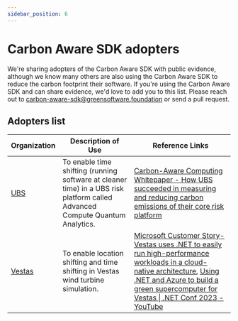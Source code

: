 ```yaml
---
sidebar_position: 6
---
```


# Carbon Aware SDK adopters

We're sharing adopters of the Carbon Aware SDK with public evidence, although we know many others are also using the Carbon Aware SDK to reduce the carbon footprint their software.
If you're using the Carbon Aware SDK and can share evidence, we'd love to add you to this list.
Please reach out to carbon-aware-sdk@greensoftware.foundation or send a pull request.


## Adopters list

| Organization                                                 | Description of Use                                                                                                                                                                                       | Reference Links                                                                                                                                                                                                                                                                                                                                                                                                  |
|--------------------------------------------------------------|----------------------------------------------------------------------------------------------------------------------------------------------------------------------------------------------------------|------------------------------------------------------------------------------------------------------------------------------------------------------------------------------------------------------------------------------------------------------------------------------------------------------------------------------------------------------------------------------------------------------------------|
| [UBS](https://www.ubs.com)                                   | To enable time shifting (running software at cleaner time) in a UBS risk platform called Advanced Compute Quantum Analytics.                                                                             | [Carbon-Aware Computing Whitepaper - How UBS succeeded in measuring and reducing carbon emissions of their core risk platform](https://greensoftware.foundation/articles/carbon-aware-computing-whitepaper-how-ubs-succeeded-in-measuring-and-reducing-car)                                                                                                                                                      |
| [Vestas](https://www.vestas.com)                             | To enable location shifting and time shifting in Vestas wind turbine simulation.                                                                                                                         | [Microsoft Customer Story-Vestas uses .NET to easily run high-performance workloads in a cloud-native architecture](https://customers.microsoft.com/en-in/story/1700690084732107853-vestas-energy-net), [Using .NET and Azure to build a green supercomputer for Vestas \| .NET Conf 2023 - YouTube](https://www.youtube.com/watch?v=4zKSSK8BdN8)                                                                |

